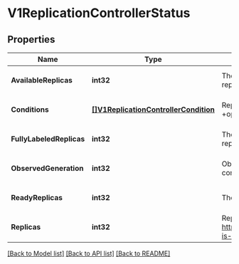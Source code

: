 # V1ReplicationControllerStatus

## Properties
Name | Type | Description | Notes
------------ | ------------- | ------------- | -------------
**AvailableReplicas** | **int32** | The number of available replicas (ready for at least minReadySeconds) for this replication controller. +optional | [optional] [default to null]
**Conditions** | [**[]V1ReplicationControllerCondition**](v1.ReplicationControllerCondition.md) | Represents the latest available observations of a replication controller&#x27;s current state. +optional +patchMergeKey&#x3D;type +patchStrategy&#x3D;merge | [optional] [default to null]
**FullyLabeledReplicas** | **int32** | The number of pods that have labels matching the labels of the pod template of the replication controller. +optional | [optional] [default to null]
**ObservedGeneration** | **int32** | ObservedGeneration reflects the generation of the most recently observed replication controller. +optional | [optional] [default to null]
**ReadyReplicas** | **int32** | The number of ready replicas for this replication controller. +optional | [optional] [default to null]
**Replicas** | **int32** | Replicas is the most recently oberved number of replicas. More info: https://kubernetes.io/docs/concepts/workloads/controllers/replicationcontroller#what-is-a-replicationcontroller | [optional] [default to null]

[[Back to Model list]](../README.md#documentation-for-models) [[Back to API list]](../README.md#documentation-for-api-endpoints) [[Back to README]](../README.md)

